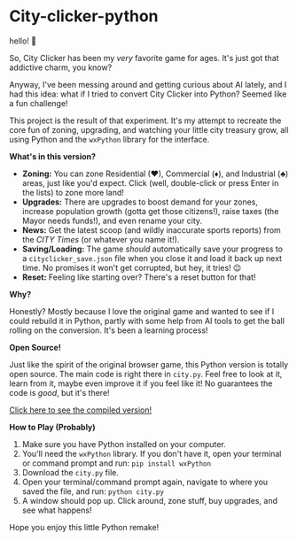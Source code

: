 # City-clicker-python

hello! 👋

So, City Clicker has been my *very* favorite game for ages. It's just got that addictive charm, you know?

Anyway, I've been messing around and getting curious about AI lately, and I had this idea: what if I tried to convert City Clicker into Python? Seemed like a fun challenge!

This project is the result of that experiment. It's my attempt to recreate the core fun of zoning, upgrading, and watching your little city treasury grow, all using Python and the `wxPython` library for the interface.

**What's in this version?**

*   **Zoning:** You can zone Residential (♥), Commercial (♦), and Industrial (♣) areas, just like you'd expect. Click (well, double-click or press Enter in the lists) to zone more land!
*   **Upgrades:** There are upgrades to boost demand for your zones, increase population growth (gotta get those citizens!), raise taxes (the Mayor needs funds!), and even rename your city.
*   **News:** Get the latest scoop (and wildly inaccurate sports reports) from the *CITY Times* (or whatever you name it!).
*   **Saving/Loading:** The game *should* automatically save your progress to a `cityclicker_save.json` file when you close it and load it back up next time. No promises it won't get corrupted, but hey, it tries! 😉
*   **Reset:** Feeling like starting over? There's a reset button for that!

**Why?**

Honestly? Mostly because I love the original game and wanted to see if I could rebuild it in Python, partly with some help from AI tools to get the ball rolling on the conversion. It's been a learning process!

**Open Source!**

Just like the spirit of the original browser game, this Python version is totally open source. The main code is right there in `city.py`. Feel free to look at it, learn from it, maybe even improve it if you feel like it! No guarantees the code is *good*, but it's there!

[Click here to see the compiled version!](https://github.com/muhamadalfian20892/City-clicker-python/releases/tag/v1.0.0)

**How to Play (Probably)**

1.  Make sure you have Python installed on your computer.
2.  You'll need the `wxPython` library. If you don't have it, open your terminal or command prompt and run: `pip install wxPython`
3.  Download the `city.py` file.
4.  Open your terminal/command prompt again, navigate to where you saved the file, and run: `python city.py`
5.  A window should pop up. Click around, zone stuff, buy upgrades, and see what happens!

Hope you enjoy this little Python remake!
